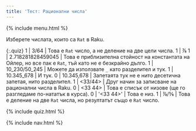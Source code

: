 ```yaml
---
title: 'Тест: Рационални числа'
---
```


{% include menu.html %}

Изберете числата, които са `Rat` в Raku.

<!--0 | ↉ | Това е `Int` число, и неговата стойност е `0`.-->

{:.quiz}
1 | 3/64 | Това е `Rat` число, а не деление на две цели числа.
1 | ⅞
1 | 2.718281828459045 | Това е приблизителна стойност на константата на Ойлер, но все пак е `Rat`, тъй като не е безкрайно дълго.
1 | 10_230/50_245 | Можете да използвате `_` като разделител и тук.
1 | 10.345_678 | И тук.
0 | 10.345,678 | Запетаята тук не е нито десетична запетая, нито разделител.
1 | <33/44> | Друг начин за записване на рационални числа в Raku.
0 | <33 44> | Това е списък от низове (ще го разгледаме по-нататък в курса).
0 | &apos;<33 44>&apos; | Това е низ.
1 | ⅞/⅚ | Това е деление на две `Rat` числа, но резултатът също е `Rat` число.

{% include quiz.html %}

{% include nav.html %}
